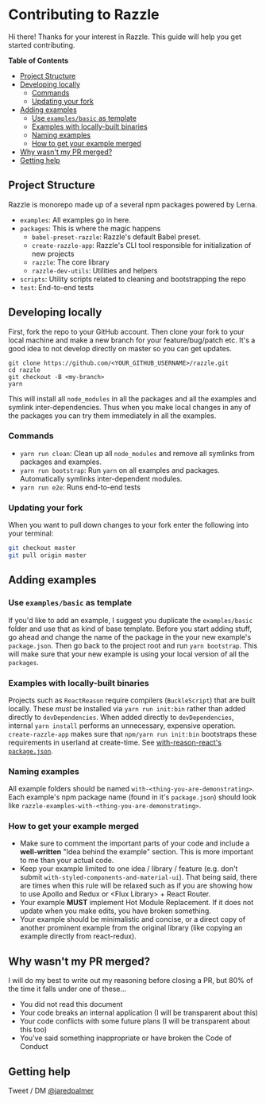 # Contributing to Razzle

Hi there! Thanks for your interest in Razzle. This guide will help you get started contributing.

<!-- START doctoc generated TOC please keep comment here to allow auto update -->

<!-- DON'T EDIT THIS SECTION, INSTEAD RE-RUN doctoc TO UPDATE -->

**Table of Contents**

* [Project Structure](#project-structure)
* [Developing locally](#developing-locally)
  * [Commands](#commands)
  * [Updating your fork](#updating-your-fork)
* [Adding examples](#adding-examples)
  * [Use `examples/basic` as template](#use-examplesbasic-as-template)
  * [Examples with locally-built binaries](#examples-with-locally-built-binaries)
  * [Naming examples](#naming-examples)
  * [How to get your example merged](#how-to-get-your-example-merged)
* [Why wasn't my PR merged?](#why-wasnt-my-pr-merged)
* [Getting help](#getting-help)

<!-- END doctoc generated TOC please keep comment here to allow auto update -->

## Project Structure

Razzle is monorepo made up of a several npm packages powered by Lerna.

* `examples`: All examples go in here.
* `packages`: This is where the magic happens
  * `babel-preset-razzle`: Razzle's default Babel preset.
  * `create-razzle-app`: Razzle's CLI tool responsible for initialization of new projects
  * `razzle`: The core library
  * `razzle-dev-utils`: Utilities and helpers
* `scripts`: Utility scripts related to cleaning and bootstrapping the repo
* `test`: End-to-end tests

## Developing locally

First, fork the repo to your GitHub account. Then clone your fork to your local
machine and make a new branch for your feature/bug/patch etc. It's a good idea to not develop directly on master so you can get updates.

```
git clone https://github.com/<YOUR_GITHUB_USERNAME>/razzle.git
cd razzle
git checkout -B <my-branch>
yarn
```

This will install all `node_modules` in all the packages and all the examples and symlink
inter-dependencies. Thus when you make local changes in any of the packages you can try them
immediately in all the examples.

### Commands

* `yarn run clean`: Clean up all `node_modules` and remove all symlinks from packages and examples.
* `yarn run bootstrap`: Run `yarn` on all examples and packages. Automatically symlinks inter-dependent modules.
* `yarn run e2e`: Runs end-to-end tests

### Updating your fork

When you want to pull down changes to your fork enter the following into your terminal:

```bash
git checkout master
git pull origin master
```

## Adding examples

### Use `examples/basic` as template

If you'd like to add an example, I suggest you duplicate the `examples/basic` folder and use that as kind of base template. Before you start adding stuff, go ahead and change the name of the package in the your new example's `package.json`. Then go back to the project root and run `yarn bootstrap`. This will make sure that your new example is using your local version of all the `packages`.

### Examples with locally-built binaries

Projects such as `ReactReason` require compilers (`BuckleScript`) that are built locally. These _must_ be installed via `yarn run init:bin` rather than added directly to `devDependencies`. When added directly to `devDependencies`, internal `yarn install` performs an unnecessary, expensive operation. `create-razzle-app` makes sure that `npm/yarn run init:bin` bootstraps these requirements in userland at create-time. See [with-reason-react's `package.json`](examples/with-reason-react/package.json).

### Naming examples

All example folders should be named `with-<thing-you-are-demonstrating>`. Each example's npm package name (found in it's `package.json`) should look like `razzle-examples-with-<thing-you-are-demonstrating>`.

### How to get your example merged

* Make sure to comment the important parts of your code and include a **well-written**
  "Idea behind the example" section. This is more important to me than your actual code.
* Keep your example limited to one idea / library / feature (e.g. don't submit `with-styled-components-and-material-ui`). That being said, there are times when this rule will be relaxed such as if you are showing how to use Apollo and Redux or \<Flux Library\> + React Router.
* Your example **MUST** implement Hot Module Replacement. If it does not update when you make edits, you have broken something.
* Your example should be minimalistic and concise, or a direct copy of another prominent example from the original library (like copying an example directly from react-redux).

## Why wasn't my PR merged?

I will do my best to write out my reasoning before closing a PR, but 80% of the time it falls under one of these...

* You did not read this document
* Your code breaks an internal application (I will be transparent about this)
* Your code conflicts with some future plans (I will be transparent about this too)
* You've said something inappropriate or have broken the Code of Conduct

## Getting help

Tweet / DM [@jaredpalmer](https://twitter.com/jaredpalmer)
